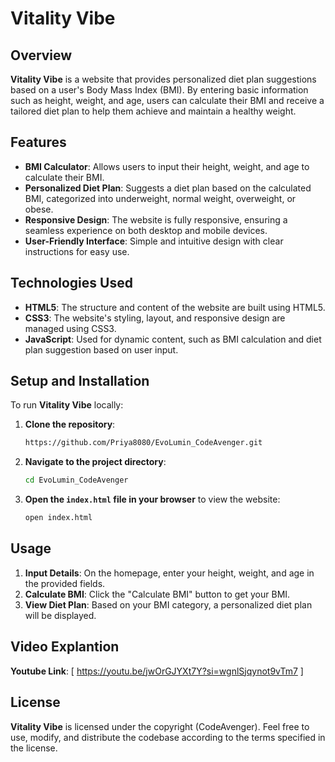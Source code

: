 # Vitality Vibe

## Overview

**Vitality Vibe** is a website that provides personalized diet plan suggestions based on a user's Body Mass Index (BMI). By entering basic information such as height, weight, and age, users can calculate their BMI and receive a tailored diet plan to help them achieve and maintain a healthy weight.

## Features

- **BMI Calculator**: Allows users to input their height, weight, and age to calculate their BMI.
- **Personalized Diet Plan**: Suggests a diet plan based on the calculated BMI, categorized into underweight, normal weight, overweight, or obese.
- **Responsive Design**: The website is fully responsive, ensuring a seamless experience on both desktop and mobile devices.
- **User-Friendly Interface**: Simple and intuitive design with clear instructions for easy use.

## Technologies Used

- **HTML5**: The structure and content of the website are built using HTML5.
- **CSS3**: The website's styling, layout, and responsive design are managed using CSS3.
- **JavaScript**: Used for dynamic content, such as BMI calculation and diet plan suggestion based on user input.

## Setup and Installation

To run **Vitality Vibe** locally:

1. **Clone the repository**: 
   ```bash
   https://github.com/Priya8080/EvoLumin_CodeAvenger.git
   ```
2. **Navigate to the project directory**:
   ```bash
   cd EvoLumin_CodeAvenger
   ```
3. **Open the `index.html` file in your browser** to view the website:
   ```bash
   open index.html
   ```

## Usage

1. **Input Details**: On the homepage, enter your height, weight, and age in the provided fields.
2. **Calculate BMI**: Click the "Calculate BMI" button to get your BMI.
3. **View Diet Plan**: Based on your BMI category, a personalized diet plan will be displayed.

## Video Explantion
**Youtube Link**: [ https://youtu.be/jwOrGJYXt7Y?si=wgnlSjqynot9vTm7 ]

## License

**Vitality Vibe** is licensed under the copyright (CodeAvenger). Feel free to use, modify, and distribute the codebase according to the terms specified in the license.
